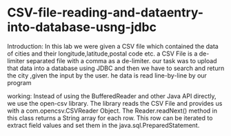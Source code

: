 # CSV-file-reading-and-dataentry-into-database-usng-jdbc
Introduction:
In this lab we were given a CSV file which contained the data of cities and their longitude,latitude,postal code etc. a CSV File is a de-limiter separated file with a comma as a de-limiter. our task was to upload that data into a database using JDBC and then we have to search and return the city ,given the input by the user. he data is read line-by-line by our program

working: 
Instead of using the BufferedReader and other Java API directly, we use the open-csv library. The library reads the CSV File and provides us with a com.opencsv.CSVReader Object. The Reader.readNext() method in this class returns a String array for each row. This row can be iterated to extract field values and set them in the java.sql.PreparedStatement.
